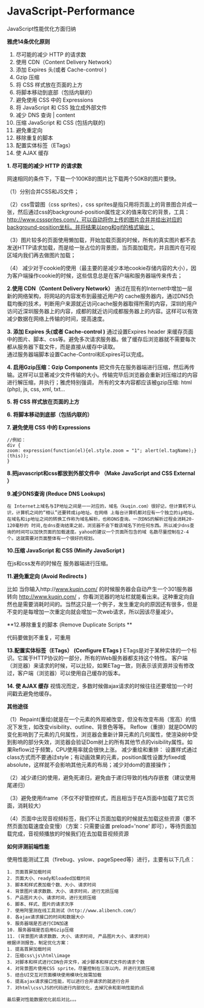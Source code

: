 # JavaScript-Performance
JavaScript性能优化方面归纳

**雅虎14条优化原则**

1. 尽可能的减少 HTTP 的请求数 
2. 使用 CDN（Content Delivery Network） 
3. 添加 Expires 头(或者 Cache-control ) 
4. Gzip 压缩 
5. 将 CSS 样式放在页面的上方
6. 将脚本移动到底部（包括内联的） 
7. 避免使用 CSS 中的 Expressions 
8. 将 JavaScript 和 CSS 独立成外部文件 
9. 减少 DNS 查询 | content
10. 压缩 JavaScript 和 CSS (包括内联的) 
11. 避免重定向 
12. 移除重复的脚本 
13. 配置实体标签（ETags） 
14. 使 AJAX 缓存 

**1. 尽可能的减少 HTTP 的请求数**

网速相同的条件下，下载一个100KB的图片比下载两个50KB的图片要快。 

（1）分别合并CSS和JS文件；  

（2）css雪碧图（css sprites），css sprites是指只用将页面上的背景图合并成一张，然后通过css的background-position属性定义的值来取它的背景，工具：http://www.csssprites.com/，可以自动将你上传的图片合并并给出对应的background-position坐标。并将结果以png和gif的格式输出； 

（3）图片较多的页面使用懒加载，开始加载页面的时候，所有的真实图片都不去发送HTTP请求加载，而是给一张占位的背景图，当页面加载完，并且图片在可视区域内我们再去做图片加载；  

（4） 减少对于cookie的使用（最主要的是减少本地cookie存储内容的大小），因为客户端操作cookie的时候，这些信息总是在客户端和服务器端传来传去；

**2.使用 CDN（Content Delivery Network）**
通过在现有的Internet中增加一层新的网络架构，将网站的内容发布到最接近用户的 cache服务器内，通过DNS负载均衡的技术，判断用户来源就近访问cache服务器取得所需的内容，深圳的用户访问近深圳服务器上的内容，成都的就近访问成都服务器上的内容。这样可以有效减少数据在网络上传输的时间，提高速度。

**3. 添加 Expires 头(或者 Cache-control )**
通过设置Expires header 来缓存页面中的图片、脚本、css等。避免多次请求服务器。做了缓存后浏览器就不需要每次都从服务器下载文件，而是直接从缓存中读取。  
通过服务器端脚本设置Cache-Control和Expires可以完成。

**4. 启用Gzip压缩：Gzip Components**
把文件先在服务器端进行压缩，然后再传输。这样可以显著减少文件传输的大小。传输完毕后浏览器会重新对压缩过的内容进行解压缩，并执行；雅虎特别强调， 所有的文本内容都应该被gzip压缩: html (php), js, css, xml, txt… 

**5. 将 CSS 样式放在页面的上方**

**6. 将脚本移动到底部（包括内联的）**

**7. 避免使用 CSS 中的 Expressions**
```
//例如：
div { 
zoom: expression(function(el){el.style.zoom = "1"; alert(el.tagName);}(this)); 
} 
```
**8.把javascript和css都放到外部文件中 （Make JavaScript and CSS External ）**

**9.减少DNS查询 (Reduce DNS Lookups)** 

`在 Internet上域名与IP地址之间是一一对应的，域名（kuqin.com）很好记，但计算机不认识，计算机之间的“相认”还要转成ip地址。在网络 上每台计算机都对应有一个独立的ip地址。在域名和ip地址之间的转换工作称为域名解析，也称DNS查询。一次DNS的解析过程会消耗20-120毫秒的 时间,在dns查询结束之前，浏览器不会下载该域名下的任何东西。所以减少dns查询的时间可以加快页面的加载速度。yahoo的建议一个页面所包含的域 名数尽量控制在2-4个。这就需要对页面整体有一个很好的规划。`

**10.压缩 JavaScript 和 CSS (Minify JavaScript )**  

在js和css发布的时候在 服务器端进行压缩。

**11.避免重定向 (Avoid Redirects )**  

比如 当你输入http://www.kuqin.com/ 的时候服务器会自动产生一个301服务器转向 http://www.kuqin.com/ ，你看浏览器的地址栏就能看出来。这种重定向自然也是需要消耗时间的。当然这只是一个例子，发生重定向的原因还有很多，但是不变的是每增加一次重定向就会增加一次web请求，所以因该尽量减少。

**12.移除重复的脚本 (Remove Duplicate Scripts **   

代码要做到不重复，可重用

**13.配置实体标签（ETags） (Configure ETags )** 
ETags是对于某种实体的一个标识。它属于HTTP协议的一部分，所有的Web服务器都支持这个特性。
客户端（浏览器）来请求的时候，可以比较，如果ETag一致，则表示该资源并没有修改过，客户端（浏览器）可以使用自己缓存的版本。

**14. 使 AJAX 缓存**
视情况而定，多数时候做ajax请求的时候往往还要增加一个时间戳去避免他缓存。

**其他途径** 

（1）Repaint(重绘)就是在一个元素的外观被改变，但没有改变布局（宽高）的情况下发生，如改变visibility、outline、背景色等等。 
Reflow（重排）就是DOM的变化影响到了元素的几何属性，浏览器会重新计算元素的几何属性，使渲染树中受到影响的部分失效，浏览器会验证Dom树上的所有其他节点的visibility属性。如果Reflow过于频繁，CPU使用率就会很快上涨。 
减少重绘和重排： 设置样式通过class方式而不要通过style；有动画效果的元素，position属性设置为fixed或absolute，这样就不会影响其他元素的布局；减少对dom的直接操作； 

（2）减少递归的使用，避免死递归，避免由于递归导致的栈内存嵌套（建议使用尾递归）

（3）避免使用iframe（不仅不好管控样式，而且相当于在A页面中加载了其它页面，消耗较大） 

（4）页面中出现音视频标签，我们不让页面加载的时候就去加载这些资源（要不然页面加载速度会变慢）（方案：只需要设置 preload='none' 即可），等待页面加载完成，音视频播放的时候我们在去加载音视频资源

**如何评测前端性能** 

使用性能测试工具（firebug、yslow、pageSpeed等）进行，主要有以下几点：
```
1. 页面首屏加载时间
2. 页面大小、ready和loaded加载时间
3. 脚本和样式表加载个数、大小、请求时间
4. 背景图片请求数数、大小、请求时间，进行无损压缩
5. 产品图片大小、请求时间，进行无损压缩
6. 脚本、样式、图片的请求次序
7. 使用阿里测在线工具测试（http://www.alibench.com/）
8. 各ajax请求接口的时间和数据大小
9. 服务器端是否进行CDN加速
10. 服务器端是否启用Gzip压缩
11. (背景图片请求数数、大小、请求时间, 产品图片大小、请求时间)
根据评测报告，制定优化方案：
1. 提高首屏加载时间
2. 压缩css\js\html\image
3. 对脚本和样式进行CDN合并文件，减少脚本和样式文件的请求个数
4. 对背景图片使用CSS sprite，尽量控制在三张以内，并进行无损压缩
5. 结合UI交互对页面模块使用模块化按需加载
6. 提高ajax请求接口性能，可以进行合并请求的就进行合并
7. 对html\css\JS的代码进行内部优化，去掉冗余和影响性能的点

最后要对性能数据优化前后对比。。。
```